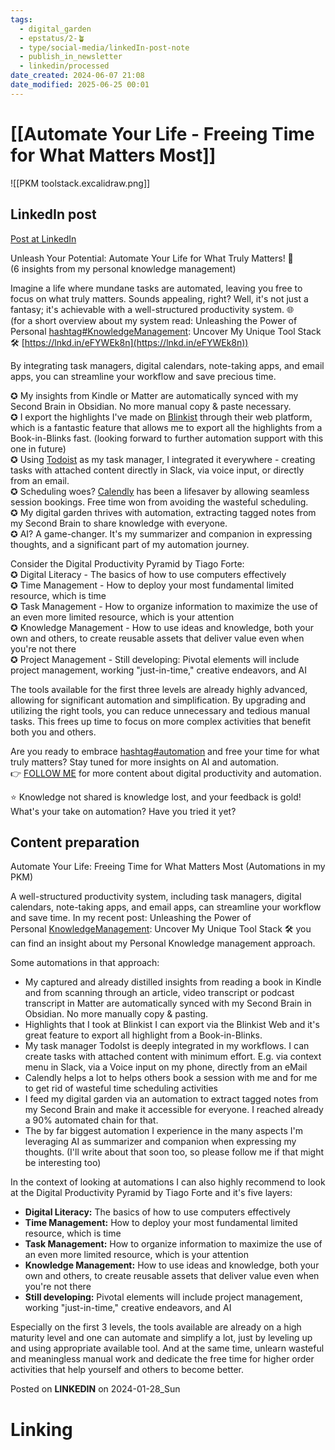 ```yaml
---
tags:
  - digital_garden
  - epstatus/2-🪴
  - type/social-media/linkedIn-post-note
  - publish_in_newsletter
  - linkedin/processed
date_created: 2024-06-07 21:08
date_modified: 2025-06-25 00:01
---
```

# [[Automate Your Life - Freeing Time for What Matters Most]]

![[PKM toolstack.excalidraw.png]]

## LinkedIn post

[Post at LinkedIn](https://www.linkedin.com/posts/sebastiankamilli_knowledgemanagement-activity-7157288696088596480--eoj?utm_source=share&utm_medium=member_desktop)

Unleash Your Potential: Automate Your Life for What Truly Matters! 🚀  
(6 insights from my personal knowledge management)  
  
Imagine a life where mundane tasks are automated, leaving you free to focus on what truly matters. Sounds appealing, right? Well, it's not just a fantasy; it's achievable with a well-structured productivity system. 🌐  
(for a short overview about my system read: Unleashing the Power of Personal [hashtag#KnowledgeManagement](https://www.linkedin.com/feed/hashtag/?keywords=knowledgemanagement&highlightedUpdateUrns=urn%3Ali%3Aactivity%3A7157288696088596480): Uncover My Unique Tool Stack 🛠️ [https://lnkd.in/eFYWEk8n](https://lnkd.in/eFYWEk8n))  
  
By integrating task managers, digital calendars, note-taking apps, and email apps, you can streamline your workflow and save precious time.  

✪ My insights from Kindle or Matter are automatically synced with my Second Brain in Obsidian. No more manual copy & paste necessary.  
✪ I export the highlights I've made on [Blinkist](https://www.linkedin.com/company/blinkist/) through their web platform, which is a fantastic feature that allows me to export all the highlights from a Book-in-Blinks fast. (looking forward to further automation support with this one in future)  
✪ Using [Todoist](https://www.linkedin.com/company/todoistsd/) as my task manager, I integrated it everywhere - creating tasks with attached content directly in Slack, via voice input, or directly from an email.  
✪ Scheduling woes? [Calendly](https://www.linkedin.com/company/calendly/) has been a lifesaver by allowing seamless session bookings. Free time won from avoiding the wasteful scheduling.  
✪ My digital garden thrives with automation, extracting tagged notes from my Second Brain to share knowledge with everyone.  
✪ AI? A game-changer. It's my summarizer and companion in expressing thoughts, and a significant part of my automation journey.  
  
Consider the Digital Productivity Pyramid by Tiago Forte:  
✪ Digital Literacy - The basics of how to use computers effectively  
✪ Time Management - How to deploy your most fundamental limited resource, which is time  
✪ Task Management - How to organize information to maximize the use of an even more limited resource, which is your attention  
✪ Knowledge Management - How to use ideas and knowledge, both your own and others, to create reusable assets that deliver value even when you're not there  
✪ Project Management - Still developing: Pivotal elements will include project management, working "just-in-time," creative endeavors, and AI  
  
The tools available for the first three levels are already highly advanced, allowing for significant automation and simplification. By upgrading and utilizing the right tools, you can reduce unnecessary and tedious manual tasks. This frees up time to focus on more complex activities that benefit both you and others.  
  
Are you ready to embrace [hashtag#automation](https://www.linkedin.com/feed/hashtag/?keywords=automation&highlightedUpdateUrns=urn%3Ali%3Aactivity%3A7157288696088596480) and free your time for what truly matters? Stay tuned for more insights on AI and automation.  
👉 [FOLLOW ME](https://www.linkedin.com/comm/mynetwork/discovery-see-all?usecase=PEOPLE_FOLLOWS&followMember=sebastiankamilli) for more content about digital productivity and automation.  
  
⭐ Knowledge not shared is knowledge lost, and your feedback is gold! What's your take on automation? Have you tried it yet?

## Content preparation

Automate Your Life: Freeing Time for What Matters Most
(Automations in my PKM)

A well-structured productivity system, including task managers, digital calendars, note-taking apps, and email apps, can streamline your workflow and save time. In my recent post: Unleashing the Power of Personal [KnowledgeManagement](https://www.linkedin.com/feed/hashtag/?keywords=knowledgemanagement&highlightedUpdateUrns=urn%3Ali%3Aactivity%3A7156926314552156161): Uncover My Unique Tool Stack 🛠️ you can find an insight about my Personal Knowledge management approach.

Some automations in that approach:
+ My captured and already distilled insights from reading a book in Kindle and from scanning through an article, video transcript or podcast transcript in Matter are automatically synced with my Second Brain in Obsidian. No more manually copy & pasting.
+ Highlights that I took at Blinkist I can export via the Blinkist Web and it's great feature to export all highlight from a Book-in-Blinks.
+ My task manager TodoIst is deeply integrated in my workflows. I can create tasks with attached content with minimum effort. E.g. via context menu in Slack, via a Voice input on my phone, directly from an eMail
+ Calendly helps a lot to helps others book a session with me and for me to get rid of wasteful time scheduling activities
+ I feed my digital garden via an automation to extract tagged notes from my Second Brain and make it accessible for everyone. I reached already a 90% automated chain for that.
+ The by far biggest automation I experience in the many aspects I'm leveraging AI as summarizer and companion when expressing my thoughts. (I'll write about that soon too, so please follow me if that might be interesting too)

In the context of looking at automations I can also highly recommend to look at the Digital Productivity Pyramid by Tiago Forte and it's five layers:
+ **Digital Literacy:** The basics of how to use computers effectively
+ **Time Management:** How to deploy your most fundamental limited resource, which is time
+ **Task Management:** How to organize information to maximize the use of an even more limited resource, which is your attention
+ **Knowledge Management:** How to use ideas and knowledge, both your own and others, to create reusable assets that deliver value even when you're not there
+ **Still developing:** Pivotal elements will include project management, working "just-in-time," creative endeavors, and AI

Especially on the first 3 levels, the tools available are already on a high maturity level and one can automate and simplify a lot, just by leveling up and using appropriate available tool. And at the same time, unlearn wasteful and meaningless manual work and dedicate the free time for higher order activities that help yourself and others to become better.

Posted on **LINKEDIN** on 2024-01-28_Sun

# Linking